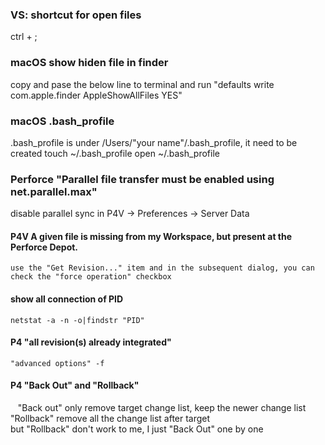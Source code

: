 ### VS: shortcut for open files
ctrl + ;

### macOS show hiden file in finder
copy and pase the below line to terminal and run
"defaults write com.apple.finder AppleShowAllFiles YES"

### macOS .bash_profile 
.bash_profile is under /Users/"your name"/.bash_profile, it need to be created
touch ~/.bash_profile
open ~/.bash_profile

### Perforce "Parallel file transfer must be enabled using net.parallel.max"
 disable parallel sync in P4V -> Preferences -> Server Data

#### P4V A given file is missing from my Workspace, but present at the Perforce Depot.  
    use the "Get Revision..." item and in the subsequent dialog, you can check the "force operation" checkbox
    
#### show all connection of PID
    netstat -a -n -o|findstr "PID"  
    
#### P4 "all revision(s) already integrated" 
    "advanced options" -f
    
#### P4 "Back Out" and "Rollback"
    "Back out" only remove target change list, keep the newer change list  
    "Rollback" remove all the change list after target  
    but "Rollback" don't work to me, I just "Back Out" one by one
